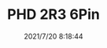 ﻿---
layout: post 
title: PHD 2R3 6Pin
is_home: true
tags: PHD WW
categories: housing-terminal
overview: 
series: 
part_number: 
thumb_img: 
image: static/202107/584-20210720.jpg
date: 2021/7/20 8:18:44
---



